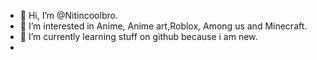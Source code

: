 - 👋 Hi, I’m @Nitincoolbro.
- 👀 I’m interested in Anime, Anime art,Roblox, Among us and Minecraft.
- 🌱 I’m currently learning stuff on github because i am new.
- 

<!---
Nitincoolbro/Nitincoolbro is a ✨ special ✨ repository because its `README.md` (this file) appears on your GitHub profile.
You can click the Preview link to take a look at your changes.
--->
